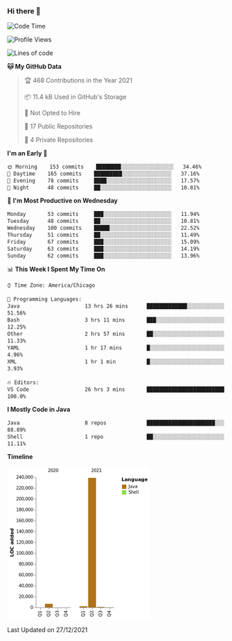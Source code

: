 ### Hi there 👋


<!--START_SECTION:waka-->
![Code Time](http://img.shields.io/badge/Code%20Time-1%2C901%20hrs%2020%20mins-blue)

![Profile Views](http://img.shields.io/badge/Profile%20Views-0-blue)

![Lines of code](https://img.shields.io/badge/From%20Hello%20World%20I%27ve%20Written-249%20Thousand%20lines%20of%20code-blue)

**🐱 My GitHub Data** 

> 🏆 468 Contributions in the Year 2021
 > 
> 📦 11.4 kB Used in GitHub's Storage 
 > 
> 🚫 Not Opted to Hire
 > 
> 📜 17 Public Repositories 
 > 
> 🔑 4 Private Repositories  
 > 
**I'm an Early 🐤** 

```text
🌞 Morning    153 commits    ████████░░░░░░░░░░░░░░░░░   34.46% 
🌆 Daytime    165 commits    █████████░░░░░░░░░░░░░░░░   37.16% 
🌃 Evening    78 commits     ████░░░░░░░░░░░░░░░░░░░░░   17.57% 
🌙 Night      48 commits     ██░░░░░░░░░░░░░░░░░░░░░░░   10.81%

```
📅 **I'm Most Productive on Wednesday** 

```text
Monday       53 commits     ███░░░░░░░░░░░░░░░░░░░░░░   11.94% 
Tuesday      48 commits     ██░░░░░░░░░░░░░░░░░░░░░░░   10.81% 
Wednesday    100 commits    █████░░░░░░░░░░░░░░░░░░░░   22.52% 
Thursday     51 commits     ██░░░░░░░░░░░░░░░░░░░░░░░   11.49% 
Friday       67 commits     ███░░░░░░░░░░░░░░░░░░░░░░   15.09% 
Saturday     63 commits     ███░░░░░░░░░░░░░░░░░░░░░░   14.19% 
Sunday       62 commits     ███░░░░░░░░░░░░░░░░░░░░░░   13.96%

```


📊 **This Week I Spent My Time On** 

```text
⌚︎ Time Zone: America/Chicago

💬 Programming Languages: 
Java                     13 hrs 26 mins      █████████████░░░░░░░░░░░░   51.56% 
Bash                     3 hrs 11 mins       ███░░░░░░░░░░░░░░░░░░░░░░   12.25% 
Other                    2 hrs 57 mins       ██░░░░░░░░░░░░░░░░░░░░░░░   11.33% 
YAML                     1 hr 17 mins        █░░░░░░░░░░░░░░░░░░░░░░░░   4.96% 
XML                      1 hr 1 min          █░░░░░░░░░░░░░░░░░░░░░░░░   3.93%

🔥 Editors: 
VS Code                  26 hrs 3 mins       █████████████████████████   100.0%

```

**I Mostly Code in Java** 

```text
Java                     8 repos             ██████████████████████░░░   88.89% 
Shell                    1 repo              ██░░░░░░░░░░░░░░░░░░░░░░░   11.11%

```


**Timeline**

![Chart not found](https://raw.githubusercontent.com/powercasgamer/powercasgamer/master/charts/bar_graph.png) 


 Last Updated on 27/12/2021
<!--END_SECTION:waka-->
